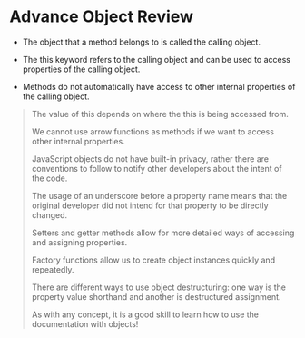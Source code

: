 # Advance Object Review

* The object that a method belongs to is called the calling object.

* The this keyword refers to the calling object and can be used to access properties of the calling object.

* Methods do not automatically have access to other internal properties of the calling object.
>
> The value of this depends on where the this is being accessed from.
>
> We cannot use arrow functions as methods if we want to access other internal properties.
>
> JavaScript objects do not have built-in privacy, rather there are conventions to follow to notify other developers about the intent of the code.
>
> The usage of an underscore before a property name means that the original developer did not intend for that property to be directly changed.
>
> Setters and getter methods allow for more detailed ways of accessing and assigning properties.
>
> Factory functions allow us to create object instances quickly and repeatedly.
>
> There are different ways to use object destructuring: one way is the property value shorthand and another is destructured assignment.
>
> As with any concept, it is a good skill to learn how to use the documentation with objects!
